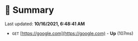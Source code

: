 # 📖 Summary
Last updated: **10/16/2021, 6:48:41 AM**

- `GET` [https://google.com](https://google.com) - **Up** (107ms)
